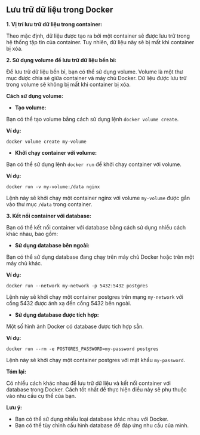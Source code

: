 ## Lưu trữ dữ liệu trong Docker

**1. Vị trí lưu trữ dữ liệu trong container:**

Theo mặc định, dữ liệu được tạo ra bởi một container sẽ được lưu trữ trong hệ thống tập tin của container. Tuy nhiên, dữ liệu này sẽ bị mất khi container bị xóa.

**2. Sử dụng volume để lưu trữ dữ liệu bền bỉ:**

Để lưu trữ dữ liệu bền bỉ, bạn có thể sử dụng volume. Volume là một thư mục được chia sẻ giữa container và máy chủ Docker. Dữ liệu được lưu trữ trong volume sẽ không bị mất khi container bị xóa.

**Cách sử dụng volume:**

- **Tạo volume:**

Bạn có thể tạo volume bằng cách sử dụng lệnh `docker volume create`.

**Ví dụ:**

```
docker volume create my-volume
```

- **Khởi chạy container với volume:**

Bạn có thể sử dụng lệnh `docker run` để khởi chạy container với volume.

**Ví dụ:**

```
docker run -v my-volume:/data nginx
```

Lệnh này sẽ khởi chạy một container nginx với volume `my-volume` được gắn vào thư mục `/data` trong container.

**3. Kết nối container với database:**

Bạn có thể kết nối container với database bằng cách sử dụng nhiều cách khác nhau, bao gồm:

- **Sử dụng database bên ngoài:**

Bạn có thể sử dụng database đang chạy trên máy chủ Docker hoặc trên một máy chủ khác.

**Ví dụ:**

```
docker run --network my-network -p 5432:5432 postgres
```

Lệnh này sẽ khởi chạy một container postgres trên mạng `my-network` với cổng 5432 được ánh xạ đến cổng 5432 bên ngoài.

- **Sử dụng database được tích hợp:**

Một số hình ảnh Docker có database được tích hợp sẵn.

**Ví dụ:**

```
docker run --rm -e POSTGRES_PASSWORD=my-password postgres
```

Lệnh này sẽ khởi chạy một container postgres với mật khẩu `my-password`.

**Tóm lại:**

Có nhiều cách khác nhau để lưu trữ dữ liệu và kết nối container với database trong Docker. Cách tốt nhất để thực hiện điều này sẽ phụ thuộc vào nhu cầu cụ thể của bạn.

**Lưu ý:**

- Bạn có thể sử dụng nhiều loại database khác nhau với Docker.
- Bạn có thể tùy chỉnh cấu hình database để đáp ứng nhu cầu của mình.
